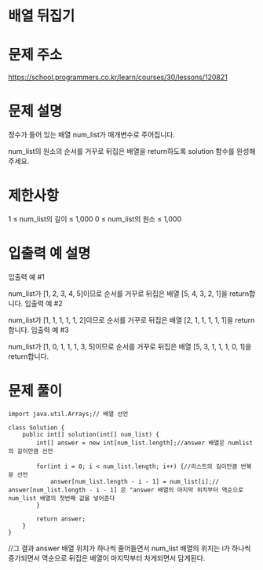 배열 뒤집기
===

문제 주소
==
https://school.programmers.co.kr/learn/courses/30/lessons/120821

문제 설명
==
정수가 들어 있는 배열 num_list가 매개변수로 주어집니다. 

num_list의 원소의 순서를 거꾸로 뒤집은 배열을 return하도록 solution 함수를 완성해주세요.

제한사항
==
1 ≤ num_list의 길이 ≤ 1,000
0 ≤ num_list의 원소 ≤ 1,000


입출력 예 설명
===

입출력 예 #1

num_list가 [1, 2, 3, 4, 5]이므로 순서를 거꾸로 뒤집은 배열 [5, 4, 3, 2, 1]을 return합니다.
입출력 예 #2

num_list가 [1, 1, 1, 1, 1, 2]이므로 순서를 거꾸로 뒤집은 배열 [2, 1, 1, 1, 1, 1]을 return합니다.
입출력 예 #3

num_list가 [1, 0, 1, 1, 1, 3, 5]이므로 순서를 거꾸로 뒤집은 배열 [5, 3, 1, 1, 1, 0, 1]을 return합니다.


문제 풀이
===

    import java.util.Arrays;// 배열 선언

    class Solution {
        public int[] solution(int[] num_list) {
            int[] answer = new int[num_list.length];//answer 배열은 numlist의 길이만큼 선언

            for(int i = 0; i < num_list.length; i++) {//리스트의 길이만큼 반복문 선언
                answer[num_list.length - i - 1] = num_list[i];// answer[num_list.length - i - 1] 은 "answer 배열의 마지막 위치부터 역순으로 num_list 배열의 첫번째 값을 넣어준다
            }

            return answer;
        }
    }

//그 결과 answer 배열 위치가 하나씩 줄어들면서 num_list 배열의 위치는 i가 하나씩 증가되면서 역순으로 뒤집은 배열이 마지막부터 차게되면서 담게된다.    
